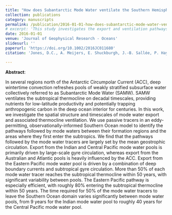 ```yaml
---
title: "How does Subantarctic Mode Water ventilate the Southern Hemisphere subtropics?"
collection: publications
category: manuscripts
permalink: /publication/2016-01-01-how-does-subantarctic-mode-water-ventilate-the-southern-hemisphere-subtropics
# excerpt: 'This study investigates the export and ventilation pathways of Subantarctic Mode Water (SAMW) to the Southern Hemisphere subtropics.'
date: 2016-01-01
venue: 'Journal of Geophysical Research - Oceans'
slidesurl: ''
paperurl: 'https://doi.org/10.1002/2016JC011680'
citation: 'Jones, D.C., A. Meijers, E. Shuckburgh, J.-B. Sallée, P. Haynes, E.K. McAulfield, and M.R. Mazloff (2016). "How does Subantarctic Mode Water ventilate the Southern Hemisphere subtropics?", <i>Journal of Geophysical Research - Oceans</i>, 121. <a href="https://doi.org/10.1002/2016JC011680">https://doi.org/10.1002/2016JC011680</a>'

---
```

**Abstract**:

In several regions north of the Antarctic Circumpolar Current (ACC), deep wintertime convection refreshes pools of weakly stratified subsurface water collectively referred to as Subantarctic Mode Water (SAMW). SAMW ventilates the subtropical thermocline on decadal timescales, providing nutrients for low-latitude productivity and potentially trapping anthropogenic carbon in the deep ocean interior for centuries. In this work, we investigate the spatial structure and timescales of mode water export and associated thermocline ventilation. We use passive tracers in an eddy-permitting, observationally-informed Southern Ocean model to identify the pathways followed by mode waters between their formation regions and the areas where they first enter the subtropics. We find that the pathways followed by the mode water tracers are largely set by the mean geostrophic circulation. Export from the Indian and Central Pacific mode water pools is primarily driven by large-scale gyre circulation, whereas export from the Australian and Atlantic pools is heavily influenced by the ACC. Export from the Eastern Pacific mode water pool is driven by a combination of deep boundary currents and subtropical gyre circulation. More than 50% of each mode water tracer reaches the subtropical thermocline within 50 years, with significant variability between pools. The Eastern Pacific pathway is especially efficient, with roughly 80% entering the subtropical thermocline within 50 years. The time required for 50% of the mode water tracers to leave the Southern Ocean domain varies significantly between mode water pools, from 9 years for the Indian mode water pool to roughly 40 years for the Central Pacific mode water pool.
